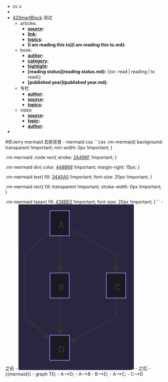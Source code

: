 - cc x
- 
- [42SmartBlock](42SmartBlock.md) 测试
    - articles:
        - **[source](source.md):**
        - **[link](link.md):**
        - **[topics](topics.md):**
        - **[I am reading this to](I am reading this to.md):**
    - book:
        - **[author](author.md):**
        - **[category](category.md):**
        - **[highlight](highlight.md):**
        - **[reading status](reading status.md):** {{or: read | reading | to read}}
        - **[published year](published year.md):**
    - 专栏
        - **[author](author.md):**
        - **[source](source.md):**
        - **[topics](topics.md):**
    - video
        - **[source](source.md):**
        - **[topic](topic.md):**
        - **[author](author.md):**
- 

#@Jerry mermaid 去除背景
    - mermaid css
        ```css
.rm-mermaid{
  background: transparent !important;
  min-width: 0px !important;
}

.rm-mermaid .node rect{
  stroke: [2A496F](2A496F.md) !important;
}

.rm-mermaid div{
  color: [448889](448889.md) !important;
  margin-right: 15px;
}

.rm-mermaid text{
  fill: [34A5A5](34A5A5.md) !important;
  font-size: 25px !important;
}

.rm-mermaid rect{
  fill: transparent !important;
  stroke-width: 0px !important;
}

.rm-mermaid tspan{
  fill: [438BE0](438BE0.md) !important;
  font-size: 20px !important;
}```
    - 之前
        - ![](../images/HbH5PQatsx.png?)
    - 之后
        - {{mermaid}}
            - graph TD;
                - A-->D;
                - A-->B
                - B-->D;
                - A-->C;
                - C-->D

